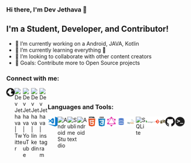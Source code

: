 ### Hi there, I'm Dev Jethava 👋

## I'm a Student, Developer, and Contributor!

- 🔭 I’m currently working on a Android, JAVA, Kotlin
- 🌱 I’m currently learning everything 🤣
- 👯 I’m looking to collaborate with other content creators
- 🥅 Goals: Contribute more to Open Source projects

### Connect with me:

[<img align="left" alt="Dev Jethava | website" width="22px" src="https://raw.githubusercontent.com/iconic/open-iconic/master/svg/globe.svg" />][linkedin]
[<img align="left" alt="Dev Jethava | Twitter" width="22px" src="https://cdn.jsdelivr.net/npm/simple-icons@v3/icons/twitter.svg" />][linkedin]
[<img align="left" alt="Dev Jethava | YouTube" width="22px" src="https://cdn.jsdelivr.net/npm/simple-icons@v3/icons/youtube.svg" />][linkedin]
[<img align="left" alt="Dev Jethava | linkedin" width="22px" src="https://cdn.jsdelivr.net/npm/simple-icons@v3/icons/linkedin.svg" />][linkedin]
[<img align="left" alt="Dev Jethava | instagram" width="22px" src="https://cdn.jsdelivr.net/npm/simple-icons@v3/icons/instagram.svg" />][instagram]

<br />

### Languages and Tools:

[<img align="left" alt="Visual Studio Code" width="26px" src="https://raw.githubusercontent.com/github/explore/80688e429a7d4ef2fca1e82350fe8e3517d3494d/topics/visual-studio-code/visual-studio-code.png" />][github]
[<img align="left" alt="Android Studio" width="26px" src="https://upload.wikimedia.org/wikipedia/commons/3/34/Android_Studio_icon.svg" />][github]
[<img align="left" alt="Sublime text" width="26px" src="https://cdn.worldvectorlogo.com/logos/sublime-text.svg" />][github]
[<img align="left" alt="Android" width="26px" src="https://source.android.com/setup/images/Android_symbol_green_RGB.png" />][linkedin]
[<img align="left" alt="HTML5" width="26px" src="https://raw.githubusercontent.com/github/explore/80688e429a7d4ef2fca1e82350fe8e3517d3494d/topics/html/html.png" />][github]
[<img align="left" alt="CSS3" width="26px" src="https://raw.githubusercontent.com/github/explore/80688e429a7d4ef2fca1e82350fe8e3517d3494d/topics/css/css.png" />][github]
[<img align="left" alt="GraphQL" width="26px" src="https://raw.githubusercontent.com/github/explore/80688e429a7d4ef2fca1e82350fe8e3517d3494d/topics/graphql/graphql.png" />][github]
[<img align="left" alt="SQL" width="26px" src="https://raw.githubusercontent.com/github/explore/80688e429a7d4ef2fca1e82350fe8e3517d3494d/topics/sql/sql.png" />][github]
[<img align="left" alt="MySQL" width="26px" src="https://raw.githubusercontent.com/github/explore/80688e429a7d4ef2fca1e82350fe8e3517d3494d/topics/mysql/mysql.png" />][github]
[<img align="left" alt="SQLite" width="26px" src="https://www.sqlite.org/images/sqlite370_banner.gif" />][github]
[<img align="left" alt="MongoDB" width="26px" src="https://raw.githubusercontent.com/github/explore/80688e429a7d4ef2fca1e82350fe8e3517d3494d/topics/mongodb/mongodb.png" />][github]
[<img align="left" alt="Git" width="26px" src="https://raw.githubusercontent.com/github/explore/80688e429a7d4ef2fca1e82350fe8e3517d3494d/topics/git/git.png" />][github]
[<img align="left" alt="GitHub" width="26px" src="https://raw.githubusercontent.com/github/explore/78df643247d429f6cc873026c0622819ad797942/topics/github/github.png" />][github]
[<img align="left" alt="Terminal" width="26px" src="https://raw.githubusercontent.com/github/explore/80688e429a7d4ef2fca1e82350fe8e3517d3494d/topics/terminal/terminal.png" />][github]
<br />
<br />


[instagram]: https://instagram.com/dev_the__d
[linkedin]: https://www.linkedin.com/in/dev-jethava/
[github]: https://github.com/DevJethava